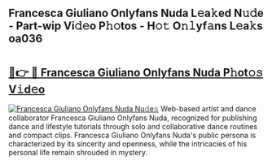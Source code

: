 ## Francesca Giuliano Onlyfans Nuda L𝚎a𝚔ed N𝚞𝚍e - Part-wip Vi𝚍𝚎o P𝚑𝚘tos - H𝚘𝚝 O𝚗𝚕yf𝚊ns L𝚎a𝚔s oa036

# <h2><a href="http://kf3laf.oniu.top/?m=Francesca+Giuliano+Onlyfans+Nuda">🔗👉 🔴 Francesca Giuliano Onlyfans Nuda P𝚑ot𝚘𝚜 V𝚒d𝚎o</a></h2>

[![Francesca Giuliano Onlyfans Nuda Nu𝚍e𝚜](https://i.imgur.com/0qMVB7G.gif)](http://kf3laf.oniu.top/?m=Francesca+Giuliano+Onlyfans+Nuda)
Web-based artist and dance collaborator Francesca Giuliano Onlyfans Nuda, recognized for publishing dance and lifestyle tutorials through solo and collaborative dance routines and compact clips. Francesca Giuliano Onlyfans Nuda's public persona is characterized by its sincerity and openness, while the intricacies of his personal life remain shrouded in mystery.  

